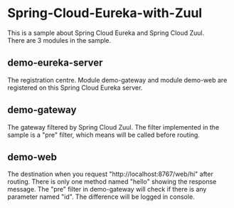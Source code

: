 # Spring-Cloud-Eureka-with-Zuul
This is a sample about Spring Cloud Eureka and Spring Cloud Zuul.  
There are 3 modules in the sample.
## demo-eureka-server
The registration centre. Module demo-gateway and module demo-web are registered on this Spring Cloud Eureka server.
## demo-gateway
The gateway filtered by Spring Cloud Zuul. The filter implemented in the sample is a "pre" filter, which means will be called before routing.
## demo-web
The destination when you request "http://localhost:8767/web/hi" after routing. There is only one method named "hello" showing the response message. The "pre" filter in demo-gateway will check if there is any parameter named "id". The difference will be logged in console.
